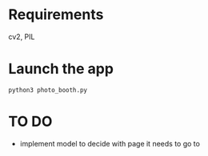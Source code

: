 # Requirements 
cv2, PIL

# Launch the app

```
python3 photo_booth.py
```

# TO DO

* implement model to decide with page it needs to go to